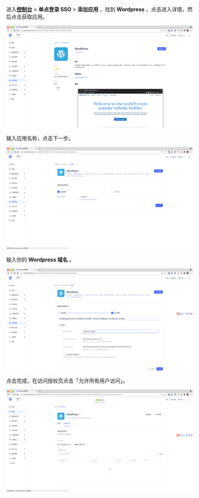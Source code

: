 <IntegrationDetailCard :title="`在 ${$localeConfig.brandName} 中创建应用`">

进入[**控制台**](https://console.genauth.ai) > **单点登录 SSO** > **添加应用** ，找到 **Wordpress** ，点击进入详情，然后点击获取应用。

<img src="../../images/integration/wordpress/1-1.png" class="md-img-padding" />

输入应用名称，点击下一步。

<img src="../../images/integration/wordpress/1-2.png" class="md-img-padding" />

输入你的 **Wordpress 域名** 。

<img src="../../images/integration/wordpress/1-3.png" class="md-img-padding" />

点击完成，在访问授权页点击「允许所有用户访问」。

<img src="../../images/integration/wordpress/1-4.png" class="md-img-padding" />

</IntegrationDetailCard>
